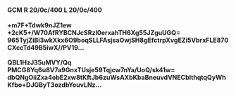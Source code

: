 #### GCM R 20/0c/400 L 20/0c/400
**+m7F+Tdwk9nJZ1ew**<br/>**+2cK5+/W70AfRYBCNJcSRzl0erxahTH6Xg55JZguUGQ=**<br/>**965TyjZiBi3wkXkx6O9boqSLLFAsjsaOwjSH8gEfctrpXvgEZi5VbrxFLE870CXccTd49B5iwX//PV19...**<br/><br/>
**QBL1HzJ35uMVY/Qq**<br/>**PMCG8Yq6u8V7a9GnxTUsje59Tqjcw7nYa/UoQ/sk41w=**<br/>**dbQNgOiiZxa4obE2xw8tKftJb6zuWsAXbKbaBneuvdVNECbIthqtqQyWhKfbo+DJGByT3ozdbYouvLNz...**